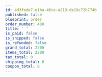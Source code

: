 ```yaml
---
id: 4d3fede7-e1ba-46ce-a219-de19c72b774b
published: false
blueprint: order
order_number: 400
title: ' '
is_paid: false
is_shipped: false
is_refunded: false
grand_total: 2200
items_total: 2200
tax_total: 0
shipping_total: 0
coupon_total: 0
---
```

